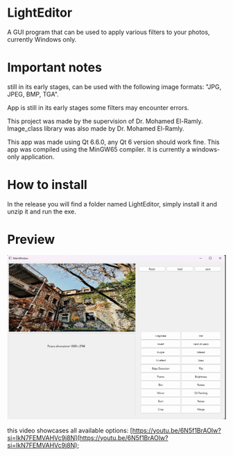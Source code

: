 # LightEditor
A GUI program that can be used to apply various filters to your photos, currently Windows only.

# Important notes

still in its early stages,
can be used with the following image formats: "JPG, JPEG, BMP, TGA".

App is still in its early stages some filters may encounter errors.

This project was made by the supervision of Dr. Mohamed El-Ramly.
Image_class library was also made by Dr. Mohamed El-Ramly.

This app was made using Qt 6.6.0, any Qt 6 version should work fine.
This app was compiled using the MinGW65 compiler.
It is currently a windows-only application.

# How to install
In the release you will find a folder named LightEditor, simply install it and unzip it and run the exe.

# Preview
![alt text](.github/Preview.png)

this video showcases all available options:  [https://youtu.be/6N5f1BrAOlw?si=IkN7FEMVAHVc9j8N](https://youtu.be/6N5f1BrAOlw?si=IkN7FEMVAHVc9j8N);
